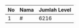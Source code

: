 | No | Nama            | Jumlah Level |
|----|-----------------|--------------|
| 1  | #    |    6216        |
